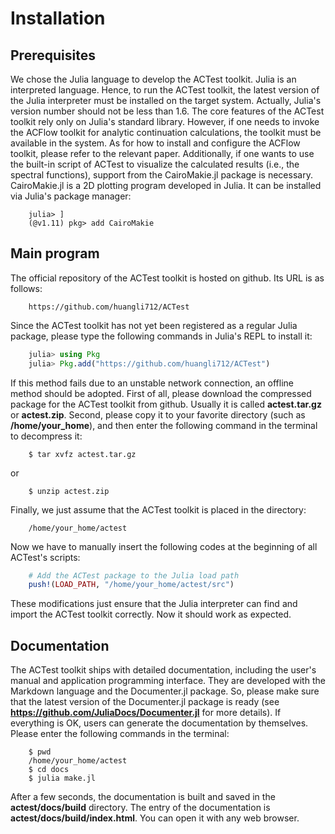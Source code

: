 # Installation

## Prerequisites

We chose the Julia language to develop the ACTest toolkit. Julia is an interpreted language. Hence, to run the ACTest toolkit, the latest version of the Julia interpreter must be installed on the target system. Actually, Julia's version number should not be less than 1.6. The core features of the ACTest toolkit rely only on Julia's standard library. However, if one needs to invoke the ACFlow toolkit for analytic continuation calculations, the toolkit must be available in the system. As for how to install and configure the ACFlow toolkit, please refer to the relevant paper. Additionally, if one wants to use the built-in script of ACTest to visualize the calculated results (i.e., the spectral functions), support from the CairoMakie.jl package is necessary. CairoMakie.jl is a 2D plotting program developed in Julia. It can be installed via Julia's package manager:

```shell
    julia> ]
    (@v1.11) pkg> add CairoMakie
```

## Main program

The official repository of the ACTest toolkit is hosted on github. Its URL is as follows:

```text
    https://github.com/huangli712/ACTest
```

Since the ACTest toolkit has not yet been registered as a regular Julia package, please type the following commands in Julia's REPL to install it:

```julia
    julia> using Pkg
    julia> Pkg.add("https://github.com/huangli712/ACTest")
```

If this method fails due to an unstable network connection, an offline method should be adopted. First of all, please download the compressed package for the ACTest toolkit from github. Usually it is called **actest.tar.gz** or **actest.zip**. Second, please copy it to your favorite directory (such as **/home/your\_home**), and then enter the following command in the terminal to decompress it:

```shell
    $ tar xvfz actest.tar.gz
```

or

```shell
    $ unzip actest.zip
```

Finally, we just assume that the ACTest toolkit is placed in the directory:

```text
    /home/your_home/actest
```

Now we have to manually insert the following codes at the beginning of all ACTest's scripts:

```julia
    # Add the ACTest package to the Julia load path
    push!(LOAD_PATH, "/home/your_home/actest/src")
```

These modifications just ensure that the Julia interpreter can find and import the ACTest toolkit correctly. Now it should work as expected.

## Documentation

The ACTest toolkit ships with detailed documentation, including the user's manual and application programming interface. They are developed with the Markdown language and the Documenter.jl package. So, please make sure that the latest version of the Documenter.jl package is ready (see **https://github.com/JuliaDocs/Documenter.jl** for more details). If everything is OK, users can generate the documentation by themselves. Please enter the following commands in the terminal:

```shell
    $ pwd
    /home/your_home/actest
    $ cd docs
    $ julia make.jl
```

After a few seconds, the documentation is built and saved in the **actest/docs/build** directory. The entry of the documentation is **actest/docs/build/index.html**. You can open it with any web browser.
